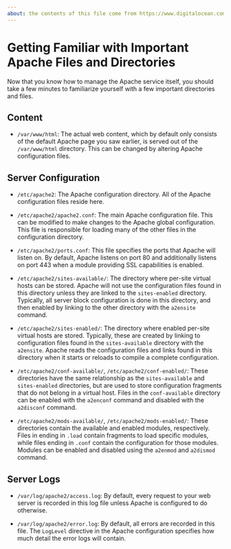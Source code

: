 ```yaml
---
about: the contents of this file come from https://www.digitalocean.com/community/tutorials/how-to-install-the-apache-web-server-on-ubuntu-18-04#step-5-—-setting-up-virtual-hosts-recommended
---
```


# Getting Familiar with Important Apache Files and Directories

Now that you know how to manage the Apache service itself, you should take a few minutes to familiarize yourself with a few important directories and files.

## Content

- `/var/www/html`: The actual web content, which by default only consists of the default Apache page you saw earlier, is served out of the `/var/www/html` directory. This can be changed by altering Apache configuration files.

## Server Configuration

- `/etc/apache2`: The Apache configuration directory. All of the Apache configuration files reside here.

- `/etc/apache2/apache2.conf`: The main Apache configuration file. This can be modified to make changes to the Apache global configuration. This file is responsible for loading many of the other files in the configuration directory.

- `/etc/apache2/ports.conf`: This file specifies the ports that Apache will listen on. By default, Apache listens on port 80 and additionally listens on port 443 when a module providing SSL capabilities is enabled.

- `/etc/apache2/sites-available/`: The directory where per-site virtual hosts can be stored. Apache will not use the configuration files found in this directory unless they are linked to the `sites-enabled` directory. Typically, all server block configuration is done in this directory, and then enabled by linking to the other directory with the `a2ensite` command.

- `/etc/apache2/sites-enabled/`: The directory where enabled per-site virtual hosts are stored. Typically, these are created by linking to configuration files found in the `sites-available` directory with the `a2ensite`. Apache reads the configuration files and links found in this directory when it starts or reloads to compile a complete configuration.

- `/etc/apache2/conf-available/`, `/etc/apache2/conf-enabled/`: These directories have the same relationship as the `sites-available` and `sites-enabled` directories, but are used to store configuration fragments that do not belong in a virtual host. Files in the `conf-available` directory can be enabled with the `a2enconf` command and disabled with the `a2disconf` command.

- `/etc/apache2/mods-available/`, `/etc/apache2/mods-enabled/`: These directories contain the available and enabled modules, respectively. Files in ending in `.load` contain fragments to load specific modules, while files ending in `.conf` contain the configuration for those modules. Modules can be enabled and disabled using the `a2enmod` and `a2dismod` command.

## Server Logs

- `/var/log/apache2/access.log`: By default, every request to your web server is recorded in this log file unless Apache is configured to do otherwise.

- `/var/log/apache2/error.log`: By default, all errors are recorded in this file. The `LogLevel` directive in the Apache configuration specifies how much detail the error logs will contain.
